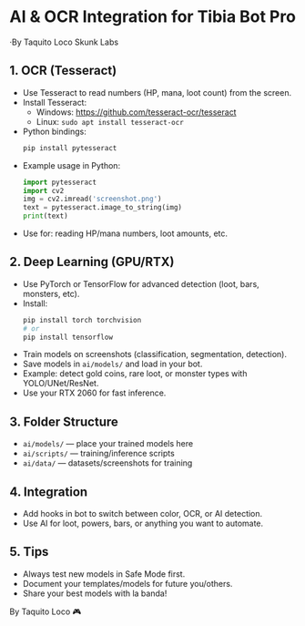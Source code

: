 # AI & OCR Integration for Tibia Bot Pro
·By Taquito Loco Skunk Labs

## 1. OCR (Tesseract)
- Use Tesseract to read numbers (HP, mana, loot count) from the screen.
- Install Tesseract:
  - Windows: https://github.com/tesseract-ocr/tesseract
  - Linux: `sudo apt install tesseract-ocr`
- Python bindings:
  ```bash
  pip install pytesseract
  ```
- Example usage in Python:
  ```python
  import pytesseract
  import cv2
  img = cv2.imread('screenshot.png')
  text = pytesseract.image_to_string(img)
  print(text)
  ```
- Use for: reading HP/mana numbers, loot amounts, etc.

## 2. Deep Learning (GPU/RTX)
- Use PyTorch or TensorFlow for advanced detection (loot, bars, monsters, etc).
- Install:
  ```bash
  pip install torch torchvision
  # or
  pip install tensorflow
  ```
- Train models on screenshots (classification, segmentation, detection).
- Save models in `ai/models/` and load in your bot.
- Example: detect gold coins, rare loot, or monster types with YOLO/UNet/ResNet.
- Use your RTX 2060 for fast inference.

## 3. Folder Structure
- `ai/models/` — place your trained models here
- `ai/scripts/` — training/inference scripts
- `ai/data/` — datasets/screenshots for training

## 4. Integration
- Add hooks in bot to switch between color, OCR, or AI detection.
- Use AI for loot, powers, bars, or anything you want to automate.

## 5. Tips
- Always test new models in Safe Mode first.
- Document your templates/models for future you/others.
- Share your best models with la banda!

By Taquito Loco 🎮 